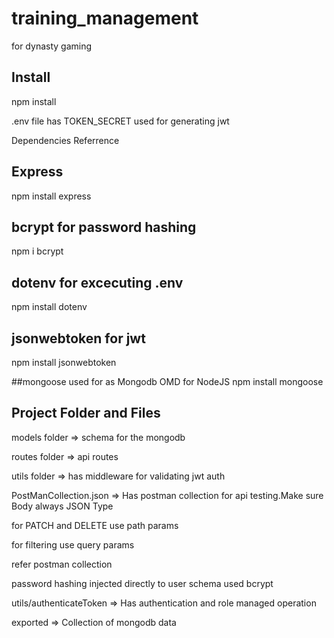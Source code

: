# training_management
for dynasty gaming

## Install
npm install

.env file has TOKEN_SECRET used for generating jwt

Dependencies Referrence

## Express
npm install express

## bcrypt for password hashing
npm i bcrypt

## dotenv for excecuting .env  
npm install dotenv

## jsonwebtoken for jwt
npm install jsonwebtoken

##mongoose used for as Mongodb OMD for NodeJS
npm install mongoose

## Project Folder and Files
models folder => schema for the mongodb

routes folder => api routes

utils folder =>  has middleware for validating jwt auth

PostManCollection.json => Has postman collection for api testing.Make sure Body always JSON Type

for PATCH and DELETE use path params

for filtering use query params

refer postman collection

password hashing injected directly to user schema used bcrypt

utils/authenticateToken => Has authentication and role managed operation

exported => Collection of mongodb data
